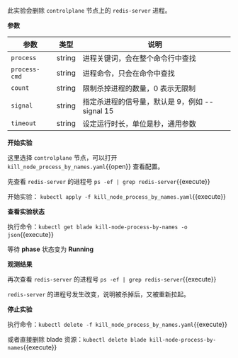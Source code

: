 此实验会删除 `controlplane` 节点上的 `redis-server` 进程。

**参数**

| 参数 | 类型 | 说明 |
| --- | --- | --- |
| `process` | string | 进程关键词，会在整个命令行中查找 |
| `process-cmd` | string | 进程命令，只会在命令中查找 |
| `count` | string | 限制杀掉进程的数量，0 表示无限制 |
| `signal` | string | 指定杀进程的信号量，默认是 9，例如 --signal 15 |
| `timeout` | string | 设定运行时长，单位是秒，通用参数|

**开始实验**

这里选择 `controlplane` 节点，可以打开 `kill_node_process_by_names.yaml`{{open}} 查看配置。

先查看 `redis-server` 的进程号 `ps -ef | grep redis-server`{{execute}}

开始实验：
`kubectl apply -f kill_node_process_by_names.yaml`{{execute}}

**查看实验状态**

执行命令：`kubectl get blade kill-node-process-by-names -o json`{{execute}}

等待 **phase** 状态变为 **Running**

**观测结果**

再次查看 `redis-server` 的进程号 `ps -ef | grep redis-server`{{execute}}

`redis-server` 的进程号发生改变，说明被杀掉后，又被重新拉起。

**停止实验**

执行命令：`kubectl delete -f kill_node_process_by_names.yaml`{{execute}}

或者直接删除 blade 资源：`kubectl delete blade kill-node-process-by-names`{{execute}}
